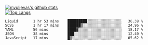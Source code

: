 [![mvuljevas's github stats](https://github-readme-stats.vercel.app/api?username=mvuljevas&show_icons=true&theme=dracula)](https://www.mvuljevas.com)
<br>
[![Top Langs](https://github-readme-stats.vercel.app/api/top-langs/?username=mvuljevas&theme=dracula)](https://www.mvuljevas.com)

<!--START_SECTION:waka-->
```text
Liquid       1 hr 53 mins    █████████░░░░░░░░░░░░░░░░   36.38 % 
SCSS         1 hr 17 mins    ██████▒░░░░░░░░░░░░░░░░░░   24.96 % 
YAML         56 mins         ████▓░░░░░░░░░░░░░░░░░░░░   18.17 % 
JSON         38 mins         ███░░░░░░░░░░░░░░░░░░░░░░   12.40 % 
JavaScript   17 mins         █▒░░░░░░░░░░░░░░░░░░░░░░░   05.62 % 
```
<!--END_SECTION:waka-->
